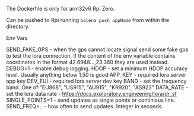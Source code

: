 The Dockerfile is only for arm32v6 Rpi Zero.

Can be pushed to Rpi running `balena push appName` from within the directory.

Env Vars

SEND_FAKE_GPS - when the gps cannot locate signal send some fake gps to test the lora connection. If the content of the env variable contains coordinates in the format 42.6948...,23.360 they are used instead.
DEBUG=1 - enable debug logging.
HDOP - set a minimum HDOP accuracy level. Usually anything below 1.50 is good
APP_KEY - required lora server app key
DEV_EUI - required lora server dev key
BAND - set the frequency band. One of:"EU868", "US915", "AU915", "KR920", "AS923"
DATA_RATE - set the lora data rate - https://docs.exploratory.engineering/lora/dr_sf
SINGLE_POINTS=1 - send updates as single points or continious line.
SEND_FREQ=..  - how often to send updates. Integer in seconds.